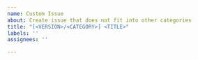 ```yaml
---
name: Custom Issue
about: Create issue that does not fit into other categories
title: "[<VERSION>/<CATEGORY>] <TITLE>"
labels: ''
assignees: ''

---
```



